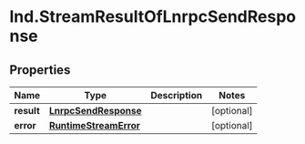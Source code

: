 # lnd.StreamResultOfLnrpcSendResponse

## Properties

Name | Type | Description | Notes
------------ | ------------- | ------------- | -------------
**result** | [**LnrpcSendResponse**](LnrpcSendResponse.md) |  | [optional] 
**error** | [**RuntimeStreamError**](RuntimeStreamError.md) |  | [optional] 


